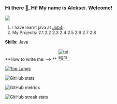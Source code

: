 ### Hi there 👋, Hi! My name is Aleksei. Welcome!
![](https://github.com/aleksLiss)

1. I have learnt java at [Job4j](https://job4j.ru).
2. My Projects:
  2.1
  2.2
  2.3
  2.4
  2.5
  2.6
  2.7
  2.8
  

**Skills:** Java

**How to write me: ==>
**
 [<img src='https://cdn.jsdelivr.net/npm/simple-icons@3.0.1/icons/telegram.svg' alt='telegram' height='40'>](https://t.me/lex_usys)  

[![Top Langs](https://github-readme-stats.vercel.app/api/top-langs/?username=aleksLiss)](https://github.com/anuraghazra/github-readme-stats)

![GitHub stats](https://github-readme-stats.vercel.app/api?username=aleksLiss&show_icons=true)  

![GitHub metrics](https://metrics.lecoq.io/aleksLiss)  

![GitHub streak stats](https://streak-stats.demolab.com/?user=aleksLiss)  

